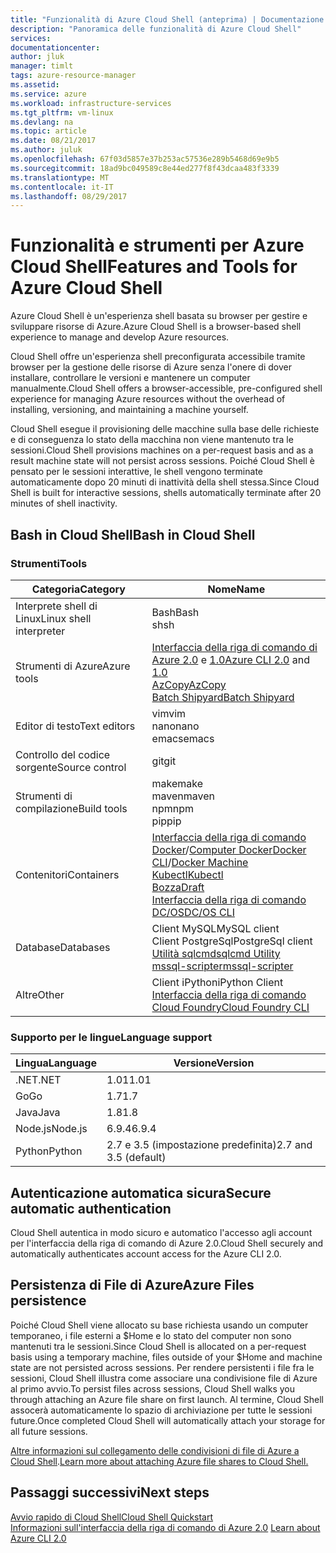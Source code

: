 ```yaml
---
title: "Funzionalità di Azure Cloud Shell (anteprima) | Documentazione Microsoft"
description: "Panoramica delle funzionalità di Azure Cloud Shell"
services: 
documentationcenter: 
author: jluk
manager: timlt
tags: azure-resource-manager
ms.assetid: 
ms.service: azure
ms.workload: infrastructure-services
ms.tgt_pltfrm: vm-linux
ms.devlang: na
ms.topic: article
ms.date: 08/21/2017
ms.author: juluk
ms.openlocfilehash: 67f03d5857e37b253ac57536e289b5468d69e9b5
ms.sourcegitcommit: 18ad9bc049589c8e44ed277f8f43dcaa483f3339
ms.translationtype: MT
ms.contentlocale: it-IT
ms.lasthandoff: 08/29/2017
---
```

# <a name="features-and-tools-for-azure-cloud-shell"></a><span data-ttu-id="21d1e-103">Funzionalità e strumenti per Azure Cloud Shell</span><span class="sxs-lookup"><span data-stu-id="21d1e-103">Features and Tools for Azure Cloud Shell</span></span>
<span data-ttu-id="21d1e-104">Azure Cloud Shell è un'esperienza shell basata su browser per gestire e sviluppare risorse di Azure.</span><span class="sxs-lookup"><span data-stu-id="21d1e-104">Azure Cloud Shell is a browser-based shell experience to manage and develop Azure resources.</span></span>

<span data-ttu-id="21d1e-105">Cloud Shell offre un'esperienza shell preconfigurata accessibile tramite browser per la gestione delle risorse di Azure senza l'onere di dover installare, controllare le versioni e mantenere un computer manualmente.</span><span class="sxs-lookup"><span data-stu-id="21d1e-105">Cloud Shell offers a browser-accessible, pre-configured shell experience for managing Azure resources without the overhead of installing, versioning, and maintaining a machine yourself.</span></span>

<span data-ttu-id="21d1e-106">Cloud Shell esegue il provisioning delle macchine sulla base delle richieste e di conseguenza lo stato della macchina non viene mantenuto tra le sessioni.</span><span class="sxs-lookup"><span data-stu-id="21d1e-106">Cloud Shell provisions machines on a per-request basis and as a result machine state will not persist across sessions.</span></span> <span data-ttu-id="21d1e-107">Poiché Cloud Shell è pensato per le sessioni interattive, le shell vengono terminate automaticamente dopo 20 minuti di inattività della shell stessa.</span><span class="sxs-lookup"><span data-stu-id="21d1e-107">Since Cloud Shell is built for interactive sessions, shells automatically terminate after 20 minutes of shell inactivity.</span></span>

## <a name="bash-in-cloud-shell"></a><span data-ttu-id="21d1e-108">Bash in Cloud Shell</span><span class="sxs-lookup"><span data-stu-id="21d1e-108">Bash in Cloud Shell</span></span>
### <a name="tools"></a><span data-ttu-id="21d1e-109">Strumenti</span><span class="sxs-lookup"><span data-stu-id="21d1e-109">Tools</span></span>
|<span data-ttu-id="21d1e-110">Categoria</span><span class="sxs-lookup"><span data-stu-id="21d1e-110">Category</span></span>   |<span data-ttu-id="21d1e-111">Nome</span><span class="sxs-lookup"><span data-stu-id="21d1e-111">Name</span></span>   |
|---|---|
|<span data-ttu-id="21d1e-112">Interprete shell di Linux</span><span class="sxs-lookup"><span data-stu-id="21d1e-112">Linux shell interpreter</span></span>|<span data-ttu-id="21d1e-113">Bash</span><span class="sxs-lookup"><span data-stu-id="21d1e-113">Bash</span></span><br> <span data-ttu-id="21d1e-114">sh</span><span class="sxs-lookup"><span data-stu-id="21d1e-114">sh</span></span>               |
|<span data-ttu-id="21d1e-115">Strumenti di Azure</span><span class="sxs-lookup"><span data-stu-id="21d1e-115">Azure tools</span></span>            |<span data-ttu-id="21d1e-116">[Interfaccia della riga di comando di Azure 2.0](https://github.com/Azure/azure-cli) e [1.0](https://github.com/Azure/azure-xplat-cli)</span><span class="sxs-lookup"><span data-stu-id="21d1e-116">[Azure CLI 2.0](https://github.com/Azure/azure-cli) and [1.0](https://github.com/Azure/azure-xplat-cli)</span></span><br> [<span data-ttu-id="21d1e-117">AzCopy</span><span class="sxs-lookup"><span data-stu-id="21d1e-117">AzCopy</span></span>](https://docs.microsoft.com/azure/storage/storage-use-azcopy)<br> [<span data-ttu-id="21d1e-118">Batch Shipyard</span><span class="sxs-lookup"><span data-stu-id="21d1e-118">Batch Shipyard</span></span>](https://github.com/Azure/batch-shipyard)     |
|<span data-ttu-id="21d1e-119">Editor di testo</span><span class="sxs-lookup"><span data-stu-id="21d1e-119">Text editors</span></span>           |<span data-ttu-id="21d1e-120">vim</span><span class="sxs-lookup"><span data-stu-id="21d1e-120">vim</span></span><br> <span data-ttu-id="21d1e-121">nano</span><span class="sxs-lookup"><span data-stu-id="21d1e-121">nano</span></span><br> <span data-ttu-id="21d1e-122">emacs</span><span class="sxs-lookup"><span data-stu-id="21d1e-122">emacs</span></span>       |
|<span data-ttu-id="21d1e-123">Controllo del codice sorgente</span><span class="sxs-lookup"><span data-stu-id="21d1e-123">Source control</span></span>         |<span data-ttu-id="21d1e-124">git</span><span class="sxs-lookup"><span data-stu-id="21d1e-124">git</span></span>                    |
|<span data-ttu-id="21d1e-125">Strumenti di compilazione</span><span class="sxs-lookup"><span data-stu-id="21d1e-125">Build tools</span></span>            |<span data-ttu-id="21d1e-126">make</span><span class="sxs-lookup"><span data-stu-id="21d1e-126">make</span></span><br> <span data-ttu-id="21d1e-127">maven</span><span class="sxs-lookup"><span data-stu-id="21d1e-127">maven</span></span><br> <span data-ttu-id="21d1e-128">npm</span><span class="sxs-lookup"><span data-stu-id="21d1e-128">npm</span></span><br> <span data-ttu-id="21d1e-129">pip</span><span class="sxs-lookup"><span data-stu-id="21d1e-129">pip</span></span>         |
|<span data-ttu-id="21d1e-130">Contenitori</span><span class="sxs-lookup"><span data-stu-id="21d1e-130">Containers</span></span>             |<span data-ttu-id="21d1e-131">[Interfaccia della riga di comando Docker](https://github.com/docker/cli)/[Computer Docker](https://github.com/docker/machine)</span><span class="sxs-lookup"><span data-stu-id="21d1e-131">[Docker CLI](https://github.com/docker/cli)/[Docker Machine](https://github.com/docker/machine)</span></span><br> [<span data-ttu-id="21d1e-132">Kubectl</span><span class="sxs-lookup"><span data-stu-id="21d1e-132">Kubectl</span></span>](https://kubernetes.io/docs/user-guide/kubectl-overview/)<br> [<span data-ttu-id="21d1e-133">Bozza</span><span class="sxs-lookup"><span data-stu-id="21d1e-133">Draft</span></span>](https://github.com/Azure/draft)<br> [<span data-ttu-id="21d1e-134">Interfaccia della riga di comando DC/OS</span><span class="sxs-lookup"><span data-stu-id="21d1e-134">DC/OS CLI</span></span>](https://github.com/dcos/dcos-cli)         |
|<span data-ttu-id="21d1e-135">Database</span><span class="sxs-lookup"><span data-stu-id="21d1e-135">Databases</span></span>              |<span data-ttu-id="21d1e-136">Client MySQL</span><span class="sxs-lookup"><span data-stu-id="21d1e-136">MySQL client</span></span><br> <span data-ttu-id="21d1e-137">Client PostgreSql</span><span class="sxs-lookup"><span data-stu-id="21d1e-137">PostgreSql client</span></span><br> [<span data-ttu-id="21d1e-138">Utilità sqlcmd</span><span class="sxs-lookup"><span data-stu-id="21d1e-138">sqlcmd Utility</span></span>](https://docs.microsoft.com/sql/tools/sqlcmd-utility)<br> [<span data-ttu-id="21d1e-139">mssql-scripter</span><span class="sxs-lookup"><span data-stu-id="21d1e-139">mssql-scripter</span></span>](https://github.com/Microsoft/sql-xplat-cli) |
|<span data-ttu-id="21d1e-140">Altre</span><span class="sxs-lookup"><span data-stu-id="21d1e-140">Other</span></span>                  |<span data-ttu-id="21d1e-141">Client iPython</span><span class="sxs-lookup"><span data-stu-id="21d1e-141">iPython Client</span></span><br> [<span data-ttu-id="21d1e-142">Interfaccia della riga di comando Cloud Foundry</span><span class="sxs-lookup"><span data-stu-id="21d1e-142">Cloud Foundry CLI</span></span>](https://github.com/cloudfoundry/cli)<br> |

### <a name="language-support"></a><span data-ttu-id="21d1e-143">Supporto per le lingue</span><span class="sxs-lookup"><span data-stu-id="21d1e-143">Language support</span></span>
|<span data-ttu-id="21d1e-144">Lingua</span><span class="sxs-lookup"><span data-stu-id="21d1e-144">Language</span></span>   |<span data-ttu-id="21d1e-145">Versione</span><span class="sxs-lookup"><span data-stu-id="21d1e-145">Version</span></span>   |
|---|---|
|<span data-ttu-id="21d1e-146">.NET</span><span class="sxs-lookup"><span data-stu-id="21d1e-146">.NET</span></span>       |<span data-ttu-id="21d1e-147">1.01</span><span class="sxs-lookup"><span data-stu-id="21d1e-147">1.01</span></span>       |
|<span data-ttu-id="21d1e-148">Go</span><span class="sxs-lookup"><span data-stu-id="21d1e-148">Go</span></span>         |<span data-ttu-id="21d1e-149">1.7</span><span class="sxs-lookup"><span data-stu-id="21d1e-149">1.7</span></span>        |
|<span data-ttu-id="21d1e-150">Java</span><span class="sxs-lookup"><span data-stu-id="21d1e-150">Java</span></span>       |<span data-ttu-id="21d1e-151">1.8</span><span class="sxs-lookup"><span data-stu-id="21d1e-151">1.8</span></span>        |
|<span data-ttu-id="21d1e-152">Node.js</span><span class="sxs-lookup"><span data-stu-id="21d1e-152">Node.js</span></span>    |<span data-ttu-id="21d1e-153">6.9.4</span><span class="sxs-lookup"><span data-stu-id="21d1e-153">6.9.4</span></span>      |
|<span data-ttu-id="21d1e-154">Python</span><span class="sxs-lookup"><span data-stu-id="21d1e-154">Python</span></span>     |<span data-ttu-id="21d1e-155">2.7 e 3.5 (impostazione predefinita)</span><span class="sxs-lookup"><span data-stu-id="21d1e-155">2.7 and 3.5 (default)</span></span>|

## <a name="secure-automatic-authentication"></a><span data-ttu-id="21d1e-156">Autenticazione automatica sicura</span><span class="sxs-lookup"><span data-stu-id="21d1e-156">Secure automatic authentication</span></span>
<span data-ttu-id="21d1e-157">Cloud Shell autentica in modo sicuro e automatico l'accesso agli account per l'interfaccia della riga di comando di Azure 2.0.</span><span class="sxs-lookup"><span data-stu-id="21d1e-157">Cloud Shell securely and automatically authenticates account access for the Azure CLI 2.0.</span></span>

## <a name="azure-files-persistence"></a><span data-ttu-id="21d1e-158">Persistenza di File di Azure</span><span class="sxs-lookup"><span data-stu-id="21d1e-158">Azure Files persistence</span></span>
<span data-ttu-id="21d1e-159">Poiché Cloud Shell viene allocato su base richiesta usando un computer temporaneo, i file esterni a $Home e lo stato del computer non sono mantenuti tra le sessioni.</span><span class="sxs-lookup"><span data-stu-id="21d1e-159">Since Cloud Shell is allocated on a per-request basis using a temporary machine, files outside of your $Home and machine state are not persisted across sessions.</span></span>
<span data-ttu-id="21d1e-160">Per rendere persistenti i file fra le sessioni, Cloud Shell illustra come associare una condivisione file di Azure al primo avvio.</span><span class="sxs-lookup"><span data-stu-id="21d1e-160">To persist files across sessions, Cloud Shell walks you through attaching an Azure file share on first launch.</span></span>
<span data-ttu-id="21d1e-161">Al termine, Cloud Shell assocerà automaticamente lo spazio di archiviazione per tutte le sessioni future.</span><span class="sxs-lookup"><span data-stu-id="21d1e-161">Once completed Cloud Shell will automatically attach your storage for all future sessions.</span></span>

<span data-ttu-id="21d1e-162">[Altre informazioni sul collegamento delle condivisioni di file di Azure a Cloud Shell](persisting-shell-storage.md).</span><span class="sxs-lookup"><span data-stu-id="21d1e-162">[Learn more about attaching Azure file shares to Cloud Shell.](persisting-shell-storage.md)</span></span>

## <a name="next-steps"></a><span data-ttu-id="21d1e-163">Passaggi successivi</span><span class="sxs-lookup"><span data-stu-id="21d1e-163">Next steps</span></span>
[<span data-ttu-id="21d1e-164">Avvio rapido di Cloud Shell</span><span class="sxs-lookup"><span data-stu-id="21d1e-164">Cloud Shell Quickstart</span></span>](quickstart.md) <br><span data-ttu-id="21d1e-165">
[Informazioni sull'interfaccia della riga di comando di Azure 2.0](https://docs.microsoft.com/cli/azure/)</span><span class="sxs-lookup"><span data-stu-id="21d1e-165">
[Learn about Azure CLI 2.0](https://docs.microsoft.com/cli/azure/)</span></span> <br>